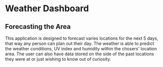 # Weather Dashboard 

## Forecasting the Area

This application is designed to forecast varies locations for the next 5 days, that way any person can plan out their day. The weather is able to predict the weather conditions, UV index and humidity within the chosers' location area. The user can also have data stored on the side of the past locations they were at or just wishing to know out of curiosity.
